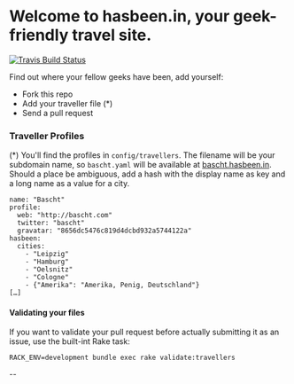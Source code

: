 # Welcome to hasbeen.in, your geek-friendly travel site.

[![Travis Build Status](https://travis-ci.org/findoutwho/hasbeen.in.png?branch=master)](https://travis-ci.org/findoutwho/hasbeen.in)

Find out where your fellow geeks have been, add yourself:

* Fork this repo
* Add your traveller file (*)
* Send a pull request

### Traveller Profiles

(*) You'll find the profiles in `config/travellers`. The
filename will be your subdomain name, so `bascht.yaml` will 
be available at [bascht.hasbeen.in](http://bascht.hasbeen.in). 
Should a place be ambiguous, add a hash with the display
name as key and a long name as a value for a city.

    name: "Bascht"
    profile:
      web: "http://bascht.com"
      twitter: "bascht"
      gravatar: "8656dc5476c819d4dcbd932a5744122a"
    hasbeen:
      cities:
        - "Leipzig"
        - "Hamburg"
        - "Oelsnitz"
        - "Cologne"
        - {"Amerika": "Amerika, Penig, Deutschland"}
    […]

#### Validating your files

If you want to validate your pull request before actually
submitting it as an issue, use the built-int Rake task:

```shell
RACK_ENV=development bundle exec rake validate:travellers
```

--
